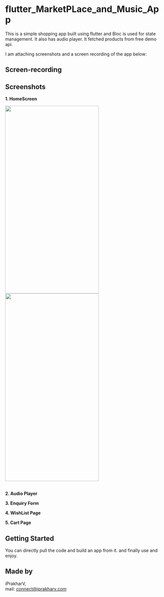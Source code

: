 # flutter_MarketPLace_and_Music_App



This is a simple shopping app built using flutter and Bloc is used for state management. It also has audio player. It fetched products from free demo api.

I am attaching screenshots and a screen recording of the app below:

## Screen-recording


## Screenshots
**1. HomeScreen**<br>
<!-- ![Home Screen](Screenshots/iOS/Home.png) -->
<img src="https://github.com/iPrakharV/Flutter_MarketPlace_App/blob/main/Screenshots/iOS/Home.jpg" width="300" height="600">
<img src="https://github.com/iPrakharV/Flutter_MarketPlace_App/blob/main/Screenshots/android/Screenshot_1712103929.png" width="300" height="600"><br><br>


**2. Audio Player**<br>

**3. Enquiry Form**<br>

**4. WishList Page**<br>

**5. Cart Page**<br>

## Getting Started
You can directly pull the code and build an app from it. and finally use and enjoy.

## Made by 
iPrakharV,<br>
mail: connect@iprakharv.com



